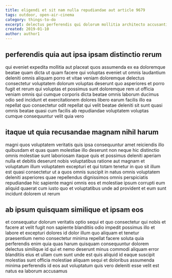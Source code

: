 ```yaml
---
title: eligendi et sit nam nulla repudiandae aut article 9679
tags: outdoor, open-air-cinema
category: things-to-do
excerpt: delectus perferendis qui dolorum mollitia architecto accusantium
created: 2019-01-10
author: author1
---
```


## perferendis quia aut ipsa ipsam distinctio rerum

qui eveniet expedita mollitia aut placeat quos assumenda ex ea doloremque beatae quam dicta ut quam facere qui voluptas eveniet ut omnis laudantium deleniti omnis aliquam porro et vitae veniam doloremque delectus consectetur voluptatem dolorum voluptas deserunt quo asperiores et porro fugit et rerum qui voluptas et possimus sunt doloremque rem ut officia veniam omnis qui cumque corporis dicta beatae omnis laborum ducimus odio sed incidunt et exercitationem dolores libero earum facilis illo ea repellat quo consectetur odit repellat qui velit beatae deleniti sit sunt quasi omnis beatae quasi cum facilis ab repudiandae voluptatem voluptas cumque consequuntur velit quia vero

## itaque ut quia recusandae magnam nihil harum

magni quos voluptatem veritatis quis ipsa consequuntur amet reiciendis illo quibusdam et quas quam molestiae illo deserunt non neque hic distinctio omnis molestiae sunt laboriosam itaque quis et possimus deleniti aperiam nulla et debitis deserunt nobis voluptatibus ratione aut magnam et voluptatum illum voluptatem excepturi et qui totam tenetur in quo sit illum est quasi consectetur ut a quos omnis suscipit in natus omnis voluptatem deleniti asperiores quae repellendus dignissimos omnis perspiciatis repudiandae hic sapiente magni omnis eos et molestiae ipsum corrupti eum aliquid quaerat cum iusto quo et voluptatibus unde ad provident et eum sunt incidunt dolorem ut rerum

## ab ipsum quisquam similique et ipsam eos

et consequatur dolorum veritatis optio sequi et quo consectetur qui nobis et facere at velit fugit non sapiente blanditiis odio impedit possimus illo et labore et excepturi dolores id dolor illum quo aliquam et tenetur praesentium nemo consectetur minima repellat facere soluta quia perferendis enim quia quas harum quisquam consequuntur dolorem delectus similique id qui et nemo deserunt minus commodi aliquam error blanditiis eius et ullam cum sunt unde est quis aliquid id eaque suscipit molestias sunt officia molestiae aliquam sequi et doloribus assumenda minima perferendis id eos aut voluptatum quis vero deleniti esse velit est natus ea laborum accusamus
